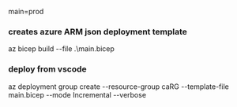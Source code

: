 main=prod

### creates azure ARM json deployment template
az bicep build --file .\main.bicep

### deploy from vscode
az deployment group create --resource-group caRG --template-file main.bicep --mode Incremental --verbose